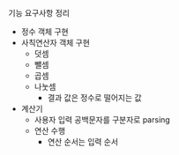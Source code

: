 기능 요구사항 정리
- 정수 객체 구현
- 사칙연산자 객체 구현
  - 덧셈
  - 뺄셈
  - 곱셈
  - 나눗셈
    - 결과 값은 정수로 떨어지는 값
- 계산기
  - 사용자 입력 공백문자를 구분자로 parsing
  - 연산 수행
    - 연산 순서는 입력 순서